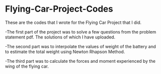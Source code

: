 # Flying-Car-Project-Codes
These are the codes that I wrote for the Flying Car Project that I did.

-The first part of the project was to solve a few questions from the problem statement pdf. The solutions of which I have uploaded. 

-The second part was to interpolate the values of weight of the battery and to estimate the total weight using Newton Rhapson Method.

-The third part was to calculate the forces and moment experienced by the wing of the flying car.
